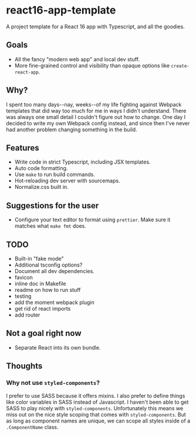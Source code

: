 # react16-app-template

A project template for a React 16 app with Typescript, and all the goodies.

## Goals

-   All the fancy "modern web app" and local dev stuff.
-   More fine-grained control and visibility than opaque options like `create-react-app`.

## Why?

I spent too many days--nay, weeks--of my life fighting against Webpack templates that did way too
much for me in ways I didn't understand. There was always one small detail I couldn't figure out how
to change. One day I decided to write my own Webpack config instead, and since then I've never had
another problem changing something in the build.

## Features

-   Write code in strict Typescript, including JSX templates.
-   Auto code formatting.
-   Use `make` to run build commands.
-   Hot-reloading dev server with sourcemaps.
-   Normalize.css built in.

## Suggestions for the user

-   Configure your text editor to format using `prettier`. Make sure it matches what `make fmt`
    does.

## TODO

-   Built-in "fake mode"
-   Additional tsconfig options?
-   Document all dev dependencies.
-   favicon
-   inline doc in Makefile
-   readme on how to run stuff
-   testing
-   add the moment webpack plugin
-   get rid of react imports
-   add router

## Not a goal right now

-   Separate React into its own bundle.

## Thoughts

### Why not use `styled-components`?

I prefer to use SASS because it offers mixins. I also prefer to define things like color variables
in SASS instead of Javascript. I haven't been able to get SASS to play nicely with
`styled-components`. Unfortunately this means we miss out on the nice style scoping that comes with
`styled-components`. But as long as component names are unique, we can scope all styles inside of a
`.ComponentName` class.
